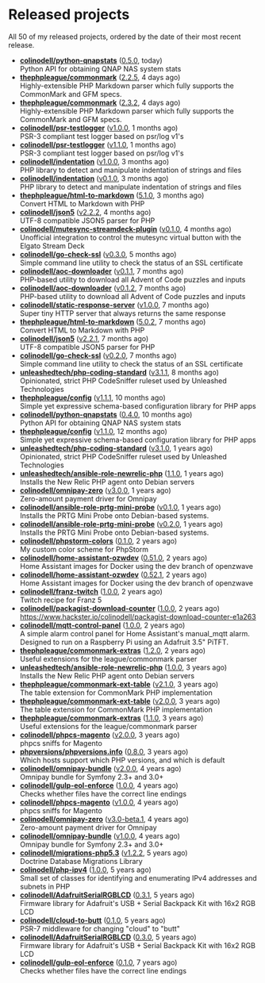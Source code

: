 # Released projects

All <!-- release_count starts -->50<!-- release_count ends --> of my released projects, ordered by the date of their most recent release.

<!-- recent_releases starts -->
* **[colinodell/python-qnapstats](https://github.com/colinodell/python-qnapstats)** ([0.5.0](https://github.com/colinodell/python-qnapstats/releases/tag/0.5.0), today)<br>Python API for obtaining QNAP NAS system stats
* **[thephpleague/commonmark](https://github.com/thephpleague/commonmark)** ([2.2.5](https://github.com/thephpleague/commonmark/releases/tag/2.2.5), 4 days ago)<br>Highly-extensible PHP Markdown parser which fully supports the CommonMark and GFM specs.
* **[thephpleague/commonmark](https://github.com/thephpleague/commonmark)** ([2.3.2](https://github.com/thephpleague/commonmark/releases/tag/2.3.2), 4 days ago)<br>Highly-extensible PHP Markdown parser which fully supports the CommonMark and GFM specs.
* **[colinodell/psr-testlogger](https://github.com/colinodell/psr-testlogger)** ([v1.0.0](https://github.com/colinodell/psr-testlogger/releases/tag/v1.0.0), 1 months ago)<br>PSR-3 compliant test logger based on psr/log v1's
* **[colinodell/psr-testlogger](https://github.com/colinodell/psr-testlogger)** ([v1.1.0](https://github.com/colinodell/psr-testlogger/releases/tag/v1.1.0), 1 months ago)<br>PSR-3 compliant test logger based on psr/log v1's
* **[colinodell/indentation](https://github.com/colinodell/indentation)** ([v1.0.0](https://github.com/colinodell/indentation/releases/tag/v1.0.0), 3 months ago)<br>PHP library to detect and manipulate indentation of strings and files
* **[colinodell/indentation](https://github.com/colinodell/indentation)** ([v0.1.0](https://github.com/colinodell/indentation/releases/tag/v0.1.0), 3 months ago)<br>PHP library to detect and manipulate indentation of strings and files
* **[thephpleague/html-to-markdown](https://github.com/thephpleague/html-to-markdown)** ([5.1.0](https://github.com/thephpleague/html-to-markdown/releases/tag/5.1.0), 3 months ago)<br>Convert HTML to Markdown with PHP
* **[colinodell/json5](https://github.com/colinodell/json5)** ([v2.2.2](https://github.com/colinodell/json5/releases/tag/v2.2.2), 4 months ago)<br>UTF-8 compatible JSON5 parser for PHP
* **[colinodell/mutesync-streamdeck-plugin](https://github.com/colinodell/mutesync-streamdeck-plugin)** ([v0.1.0](https://github.com/colinodell/mutesync-streamdeck-plugin/releases/tag/v0.1.0), 4 months ago)<br>Unofficial integration to control the mutesync virtual button with the Elgato Stream Deck
* **[colinodell/go-check-ssl](https://github.com/colinodell/go-check-ssl)** ([v0.3.0](https://github.com/colinodell/go-check-ssl/releases/tag/v0.3.0), 5 months ago)<br>Simple command line utility to check the status of an SSL certificate
* **[colinodell/aoc-downloader](https://github.com/colinodell/aoc-downloader)** ([v0.1.1](https://github.com/colinodell/aoc-downloader/releases/tag/v0.1.1), 7 months ago)<br>PHP-based utility to download all Advent of Code puzzles and inputs
* **[colinodell/aoc-downloader](https://github.com/colinodell/aoc-downloader)** ([v0.1.2](https://github.com/colinodell/aoc-downloader/releases/tag/v0.1.2), 7 months ago)<br>PHP-based utility to download all Advent of Code puzzles and inputs
* **[colinodell/static-response-server](https://github.com/colinodell/static-response-server)** ([v1.0.0](https://github.com/colinodell/static-response-server/releases/tag/v1.0.0), 7 months ago)<br>Super tiny HTTP server that always returns the same response
* **[thephpleague/html-to-markdown](https://github.com/thephpleague/html-to-markdown)** ([5.0.2](https://github.com/thephpleague/html-to-markdown/releases/tag/5.0.2), 7 months ago)<br>Convert HTML to Markdown with PHP
* **[colinodell/json5](https://github.com/colinodell/json5)** ([v2.2.1](https://github.com/colinodell/json5/releases/tag/v2.2.1), 7 months ago)<br>UTF-8 compatible JSON5 parser for PHP
* **[colinodell/go-check-ssl](https://github.com/colinodell/go-check-ssl)** ([v0.2.0](https://github.com/colinodell/go-check-ssl/releases/tag/v0.2.0), 7 months ago)<br>Simple command line utility to check the status of an SSL certificate
* **[unleashedtech/php-coding-standard](https://github.com/unleashedtech/php-coding-standard)** ([v3.1.1](https://github.com/unleashedtech/php-coding-standard/releases/tag/v3.1.1), 8 months ago)<br>Opinionated, strict PHP CodeSniffer ruleset used by Unleashed Technologies
* **[thephpleague/config](https://github.com/thephpleague/config)** ([v1.1.1](https://github.com/thephpleague/config/releases/tag/v1.1.1), 10 months ago)<br>Simple yet expressive schema-based configuration library for PHP apps
* **[colinodell/python-qnapstats](https://github.com/colinodell/python-qnapstats)** ([0.4.0](https://github.com/colinodell/python-qnapstats/releases/tag/0.4.0), 10 months ago)<br>Python API for obtaining QNAP NAS system stats
* **[thephpleague/config](https://github.com/thephpleague/config)** ([v1.1.0](https://github.com/thephpleague/config/releases/tag/v1.1.0), 12 months ago)<br>Simple yet expressive schema-based configuration library for PHP apps
* **[unleashedtech/php-coding-standard](https://github.com/unleashedtech/php-coding-standard)** ([v3.1.0](https://github.com/unleashedtech/php-coding-standard/releases/tag/v3.1.0), 1 years ago)<br>Opinionated, strict PHP CodeSniffer ruleset used by Unleashed Technologies
* **[unleashedtech/ansible-role-newrelic-php](https://github.com/unleashedtech/ansible-role-newrelic-php)** ([1.1.0](https://github.com/unleashedtech/ansible-role-newrelic-php/releases/tag/1.1.0), 1 years ago)<br>Installs the New Relic PHP agent onto Debian servers
* **[colinodell/omnipay-zero](https://github.com/colinodell/omnipay-zero)** ([v3.0.0](https://github.com/colinodell/omnipay-zero/releases/tag/v3.0.0), 1 years ago)<br>Zero-amount payment driver for Omnipay
* **[colinodell/ansible-role-prtg-mini-probe](https://github.com/colinodell/ansible-role-prtg-mini-probe)** ([v0.1.0](https://github.com/colinodell/ansible-role-prtg-mini-probe/releases/tag/v0.1.0), 1 years ago)<br>Installs the PRTG Mini Probe onto Debian-based systems.
* **[colinodell/ansible-role-prtg-mini-probe](https://github.com/colinodell/ansible-role-prtg-mini-probe)** ([v0.2.0](https://github.com/colinodell/ansible-role-prtg-mini-probe/releases/tag/v0.2.0), 1 years ago)<br>Installs the PRTG Mini Probe onto Debian-based systems.
* **[colinodell/phpstorm-colors](https://github.com/colinodell/phpstorm-colors)** ([0.1.0](https://github.com/colinodell/phpstorm-colors/releases/tag/0.1.0), 2 years ago)<br>My custom color scheme for PhpStorm
* **[colinodell/home-assistant-ozwdev](https://github.com/colinodell/home-assistant-ozwdev)** ([0.51.0](https://github.com/colinodell/home-assistant-ozwdev/releases/tag/0.51.0), 2 years ago)<br>Home Assistant images for Docker using the dev branch of openzwave
* **[colinodell/home-assistant-ozwdev](https://github.com/colinodell/home-assistant-ozwdev)** ([0.52.1](https://github.com/colinodell/home-assistant-ozwdev/releases/tag/0.52.1), 2 years ago)<br>Home Assistant images for Docker using the dev branch of openzwave
* **[colinodell/franz-twitch](https://github.com/colinodell/franz-twitch)** ([1.0.0](https://github.com/colinodell/franz-twitch/releases/tag/1.0.0), 2 years ago)<br>Twitch recipe for Franz 5
* **[colinodell/packagist-download-counter](https://github.com/colinodell/packagist-download-counter)** ([1.0.0](https://github.com/colinodell/packagist-download-counter/releases/tag/1.0.0), 2 years ago)<br>https://www.hackster.io/colinodell/packagist-download-counter-e1a263
* **[colinodell/mqtt-control-panel](https://github.com/colinodell/mqtt-control-panel)** ([1.0.0](https://github.com/colinodell/mqtt-control-panel/releases/tag/1.0.0), 2 years ago)<br>A simple alarm control panel for Home Assistant's manual_mqtt alarm. Designed to run on a Raspberry Pi using an Adafruit 3.5" PiTFT.
* **[thephpleague/commonmark-extras](https://github.com/thephpleague/commonmark-extras)** ([1.2.0](https://github.com/thephpleague/commonmark-extras/releases/tag/1.2.0), 2 years ago)<br>Useful extensions for the league/commonmark parser
* **[unleashedtech/ansible-role-newrelic-php](https://github.com/unleashedtech/ansible-role-newrelic-php)** ([1.0.0](https://github.com/unleashedtech/ansible-role-newrelic-php/releases/tag/1.0.0), 3 years ago)<br>Installs the New Relic PHP agent onto Debian servers
* **[thephpleague/commonmark-ext-table](https://github.com/thephpleague/commonmark-ext-table)** ([v2.1.0](https://github.com/thephpleague/commonmark-ext-table/releases/tag/v2.1.0), 3 years ago)<br>The table extension for CommonMark PHP implementation
* **[thephpleague/commonmark-ext-table](https://github.com/thephpleague/commonmark-ext-table)** ([v2.0.0](https://github.com/thephpleague/commonmark-ext-table/releases/tag/v2.0.0), 3 years ago)<br>The table extension for CommonMark PHP implementation
* **[thephpleague/commonmark-extras](https://github.com/thephpleague/commonmark-extras)** ([1.1.0](https://github.com/thephpleague/commonmark-extras/releases/tag/1.1.0), 3 years ago)<br>Useful extensions for the league/commonmark parser
* **[colinodell/phpcs-magento](https://github.com/colinodell/phpcs-magento)** ([v2.0.0](https://github.com/colinodell/phpcs-magento/releases/tag/v2.0.0), 3 years ago)<br>phpcs sniffs for Magento
* **[phpversions/phpversions.info](https://github.com/phpversions/phpversions.info)** ([0.8.0](https://github.com/phpversions/phpversions.info/releases/tag/0.8.1), 3 years ago)<br>Which hosts support which PHP versions, and which is default
* **[colinodell/omnipay-bundle](https://github.com/colinodell/omnipay-bundle)** ([v2.0.0](https://github.com/colinodell/omnipay-bundle/releases/tag/v2.0.0), 4 years ago)<br>Omnipay bundle for Symfony 2.3+ and 3.0+
* **[colinodell/gulp-eol-enforce](https://github.com/colinodell/gulp-eol-enforce)** ([1.0.0](https://github.com/colinodell/gulp-eol-enforce/releases/tag/1.0.0), 4 years ago)<br>Checks whether files have the correct line endings
* **[colinodell/phpcs-magento](https://github.com/colinodell/phpcs-magento)** ([v1.0.0](https://github.com/colinodell/phpcs-magento/releases/tag/v1.0.0), 4 years ago)<br>phpcs sniffs for Magento
* **[colinodell/omnipay-zero](https://github.com/colinodell/omnipay-zero)** ([v3.0-beta.1](https://github.com/colinodell/omnipay-zero/releases/tag/v3.0-beta.1), 4 years ago)<br>Zero-amount payment driver for Omnipay
* **[colinodell/omnipay-bundle](https://github.com/colinodell/omnipay-bundle)** ([v1.0.0](https://github.com/colinodell/omnipay-bundle/releases/tag/v1.0.0), 4 years ago)<br>Omnipay bundle for Symfony 2.3+ and 3.0+
* **[colinodell/migrations-php5.3](https://github.com/colinodell/migrations-php5.3)** ([v1.2.2](https://github.com/colinodell/migrations-php5.3/releases/tag/v1.2.2), 5 years ago)<br>Doctrine Database Migrations Library
* **[colinodell/php-ipv4](https://github.com/colinodell/php-ipv4)** ([1.0.0](https://github.com/colinodell/php-ipv4/releases/tag/1.0.0), 5 years ago)<br>Small set of classes for identifying and enumerating IPv4 addresses and subnets in PHP
* **[colinodell/AdafruitSerialRGBLCD](https://github.com/colinodell/AdafruitSerialRGBLCD)** ([0.3.1](https://github.com/colinodell/AdafruitSerialRGBLCD/releases/tag/0.3.1), 5 years ago)<br>Firmware library for Adafruit's USB + Serial Backpack Kit with 16x2 RGB LCD
* **[colinodell/cloud-to-butt](https://github.com/colinodell/cloud-to-butt)** ([0.1.0](https://github.com/colinodell/cloud-to-butt/releases/tag/0.1.0), 5 years ago)<br>PSR-7 middleware for changing "cloud" to "butt"
* **[colinodell/AdafruitSerialRGBLCD](https://github.com/colinodell/AdafruitSerialRGBLCD)** ([0.3.0](https://github.com/colinodell/AdafruitSerialRGBLCD/releases/tag/0.3.0), 5 years ago)<br>Firmware library for Adafruit's USB + Serial Backpack Kit with 16x2 RGB LCD
* **[colinodell/gulp-eol-enforce](https://github.com/colinodell/gulp-eol-enforce)** ([0.1.0](https://github.com/colinodell/gulp-eol-enforce/releases/tag/0.1.0), 7 years ago)<br>Checks whether files have the correct line endings
<!-- recent_releases ends -->
